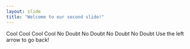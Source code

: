 ```yaml
---
layout: slide
title: "Welcome to our second slide!"
---
```

Cool Cool Cool Cool No Doubt No Doubt No Doubt No Doubt
Use the left arrow to go back!
